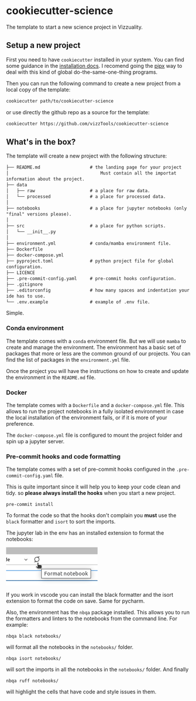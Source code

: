 # cookiecutter-science
The  template to start a new science project in Vizzuality.

## Setup a new project
First you need to have `cookiecutter` installed in your system. 
You can find some guidance in the [installation docs](https://cookiecutter.readthedocs.io/en/2.0.2/installation.html). 
I recomend going the [pipx](https://pypa.github.io/pipx/) way to deal with this kind of global do-the-same-one-thing programs. 

Then you can run the following command to create a new project from a local copy of the template:
```bash
cookiecutter path/to/cookiecutter-science
```
or use directly the github repo as a source for the template:

```bash
cookiecutter https://github.com/vizzTools/cookiecutter-science
```

## What's in the box?
The template will create a new project with the following structure:

```
├── README.md                   # the landing page for your project
│                                   Must contain all the importat information about the project.
├── data
│   ├── raw                     # a place for raw data.
│   └── processed               # a place for processed data.   
│  
├── notebooks                   # a place for jupyter notebooks (only "final" versions please).
│  
├── src                         # a place for python scripts.
│   └── __init__.py
│  
├── environment.yml             # conda/mamba environment file.
├── Dockerfile
├── docker-compose.yml
├── pyproject.toml              # python project file for global configuration.
├── LICENCE
├── .pre-commit-config.yaml     # pre-commit hooks configuration.
├── .gitignore
├── .editorconfig               # how many spaces and indentation your ide has to use.
└── .env.example                # example of .env file.
```
Simple.

### Conda environment
The template comes with a `conda` environment file. But we will use `mamba` 
to create and manage the environment. The environment has a basic set of packages that more or less 
are the common ground of our projects. You can find the list of packages in the `environment.yml` file.

Once the project you will have the instructions on how to create and update the environment in the `README.md` file.

### Docker
The template comes with a `Dockerfile` and a `docker-compose.yml` file. This allows to run the project notebooks 
in a fully isolated environment in case the local installation of the environment fails, 
or if it is more of your preference.

The `docker-compose.yml` file is configured to mount the project folder and spin up 
a jupyter server.

### Pre-commit hooks and code formatting
The template comes with a set of pre-commit hooks configured in the `.pre-commit-config.yaml` file.

This is quite important since it will help you to keep your code clean and tidy. so 
**please always install the hooks** when you start a new project.

```shell
pre-commit install
```

To format the code so that the hooks don't complain you **must** 
use the `black` formatter and `isort` to sort the imports.

The jupyter lab in the env has an installed extension to format the notebooks:

![format-notebook.png](imgs/format-notebook.png)

If you work in vscode you can install the black formatter and the isort extension to format the code on save. 
Same for pycharm.

Also, the environment has the `nbqa` package installed. This allows you to run the formatters and linters 
to the notebooks from the command line. For example:

```shell
nbqa black notebooks/
```

will format all the notebooks in the `notebooks/` folder.

```shell
nbqa isort notebooks/
```

will sort the imports in all the notebooks in the `notebooks/` folder. And finally
    
```shell
nbqa ruff notebooks/
```

will highlight the cells that have code and style issues in them.